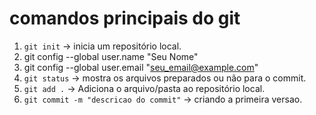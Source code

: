# comandos principais do git
1. ``git init`` -> inicia um repositório local.
2. git config --global user.name "Seu Nome"
3. git config --global user.email "seu_email@example.com"
4. ``git status`` -> mostra os arquivos preparados ou não para o commit.
5. ``git add .`` -> Adiciona o arquivo/pasta ao repositório local.
6. ``git commit -m "descricao do commit"`` -> criando a primeira versao.

